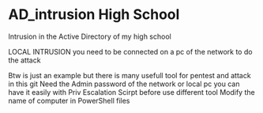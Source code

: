 # AD_intrusion High School
Intrusion in the Active Directory of my high school

LOCAL INTRUSION you need to be connected on a pc of the network to do the attack

Btw is just an example but there is many usefull tool for pentest and attack in this git
Need the Admin password of the network or local pc you can have it easily with Priv Escalation Scirpt before use different tool
Modify the name of computer in PowerShell files
